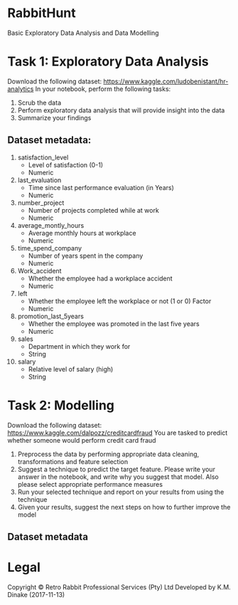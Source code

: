 # RabbitHunt
Basic Exploratory Data Analysis and Data Modelling

# Task 1: Exploratory Data Analysis
Download the following dataset: https://www.kaggle.com/ludobenistant/hr-analytics
In your notebook, perform the following tasks:
1. Scrub the data
2. Perform exploratory data analysis that will provide insight into the data
3. Summarize your findings

## Dataset metadata:
1. satisfaction_level 
    - Level of satisfaction (0-1) 
    - Numeric
2. last_evaluation
    - Time since last performance evaluation (in Years)
    - Numeric
3. number_project
    - Number of projects completed while at work 
    - Numeric
4. average_montly_hours 
    - Average monthly hours at workplace 
    - Numeric
5. time_spend_company 
    - Number of years spent in the company 
    - Numeric
6. Work_accident 
    - Whether the employee had a workplace accident 
    - Numeric
7. left 
    - Whether the employee left the workplace or not (1 or 0) Factor 
    - Numeric
8. promotion_last_5years 
    - Whether the employee was promoted in the last five years 
    - Numeric
9. sales 
    - Department in which they work for 
    - String
10. salary 
    - Relative level of salary (high) 
    - String


# Task 2: Modelling
Download the following dataset: https://www.kaggle.com/dalpozz/creditcardfraud
You are tasked to predict whether someone would perform credit card fraud
1. Preprocess the data by performing appropriate data cleaning, transformations and
feature selection
2. Suggest a technique to predict the target feature. Please write your answer in the
notebook, and write why you suggest that model. Also please select appropriate
performance measures
3. Run your selected technique and report on your results from using the technique
4. Given your results, suggest the next steps on how to further improve the model

## Dataset metadata


# Legal
Copyright &copy; Retro Rabbit Professional Services (Pty) Ltd
Developed by K.M. Dinake (2017-11-13)